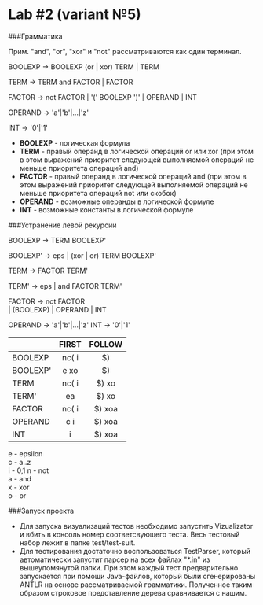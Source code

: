 Lab #2 (variant №5)
====

###Грамматика

Прим. "and", "or", "xor" и "not" рассматриваются как один терминал.

BOOLEXP -> BOOLEXP (or | xor) TERM | TERM

TERM   -> TERM and FACTOR | FACTOR

FACTOR -> not FACTOR | '(' BOOLEXP ')' | OPERAND | INT

OPERAND -> 'a'|'b'|...|'z'

INT -> '0'|'1'

* **BOOLEXP** - логическая формула
* **TERM** - правый операнд в логической операций or или xor (при этом в этом выражений приоритет следующей 
выполняемой операций не меньше приоритета операций and)
* **FACTOR** - правый операнд в логической операций and (при этом в этом выражений приоритет следующей 
выполняемой операций не меньше приоритета операций not или скобок)
* **OPERAND** - возможные операнды в логической формуле
* **INT** - возможные константы в логической формуле


###Устранение левой рекурсии 

BOOLEXP -> TERM BOOLEXP'        

BOOLEXP' -> eps | (xor | or) TERM BOOLEXP'

TERM   -> FACTOR TERM'

TERM' ->  eps | and FACTOR TERM'  

FACTOR -> not FACTOR         
        | (BOOLEXP) 
        | OPERAND
        | INT

OPERAND -> 'a'|'b'|...|'z'
INT -> '0'|'1'

|             | FIRST      |     FOLLOW    |
|:------------|:----------:|:-------------:|
| BOOLEXP     |  nc(     i | $)            |
| BOOLEXP'    |     e xo   | $)            |
| TERM        |  nc(     i | $)  xo        |
| TERM'       |     ea     | $)  xo        |
| FACTOR      |  nc(     i | $)  xoa       |
| OPERAND     |   c      i | $)  xoa       |
| INT         |          i | $)  xoa       |


e - epsilon    
c - a..z    
i - 0,1
n - not    
a - and    
x - xor    
o - or    

###Запуск проекта
* Для запуска визуализаций тестов необходимо запустить Vizualizator и вбить в консоль номер соответсвующего теста. Весь тестовый набор лежит в папке test/test-suit.
* Для тестирования достаточно воспользоваться TestParser, который автоматически запустит парсер на всех файлах "*.in" из вышеупомянутой папки. При этом каждый тест предварительно запускается при помощи Java-файлов, который были сгенерированы ANTLR на основе рассматриваемой грамматики. Полученное таким образом строковое представление дерева сравнивается с нашим.